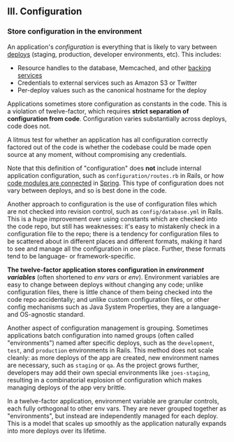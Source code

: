 ## III. Configuration
### Store configuration in the environment

An application's *configuration* is everything that is likely to vary between [deploys](./codebase) (staging, production, developer environments, etc).  This includes:

* Resource handles to the database, Memcached, and other [backing services](./backing-services)
* Credentials to external services such as Amazon S3 or Twitter
* Per-deploy values such as the canonical hostname for the deploy

Applications sometimes store configuration as constants in the code.  This is a violation of twelve-factor, which requires **strict separation of configuration from code**.  Configuration varies substantially across deploys, code does not.

A litmus test for whether an application has all configuration correctly factored out of the code is whether the codebase could be made open source at any moment, without compromising any credentials.

Note that this definition of "configuration" does **not** include internal application configuration, such as `configuration/routes.rb` in Rails, or how [code modules are connected](http://docs.spring.io/spring/docs/current/spring-framework-reference/html/beans.html) in [Spring](http://spring.io/).  This type of configuration does not vary between deploys, and so is best done in the code.

Another approach to configuration is the use of configuration files which are not checked into revision control, such as `config/database.yml` in Rails.  This is a huge improvement over using constants which are checked into the code repo, but still has weaknesses: it's easy to mistakenly check in a configuration file to the repo; there is a tendency for configuration files to be scattered about in different places and different formats, making it hard to see and manage all the configuration in one place.  Further, these formats tend to be language- or framework-specific.

**The twelve-factor application stores configuration in *environment variables*** (often shortened to *env vars* or *env*).  Environment variables are easy to change between deploys without changing any code; unlike configuration files, there is little chance of them being checked into the code repo accidentally; and unlike custom configuration files, or other config mechanisms such as Java System Properties, they are a language- and OS-agnostic standard.

Another aspect of configuration management is grouping.  Sometimes applications batch configuration into named groups (often called "environments") named after specific deploys, such as the `development`, `test`, and `production` environments in Rails.  This method does not scale cleanly: as more deploys of the app are created, new environment names are necessary, such as `staging` or `qa`.  As the project grows further, developers may add their own special environments like `joes-staging`, resulting in a combinatorial explosion of configuration which makes managing deploys of the app very brittle.

In a twelve-factor application, environment variable are granular controls, each fully orthogonal to other env vars.  They are never grouped together as "environments", but instead are independently managed for each deploy.  This is a model that scales up smoothly as the application naturally expands into more deploys over its lifetime.
